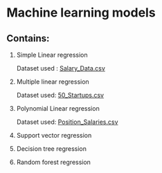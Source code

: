 



# Machine learning models

## Contains:

1. Simple Linear regression

    Dataset used : 
    [Salary_Data.csv](https://github.com/SharviE29/machine_learning_models/files/7449652/Salary_Data.csv)
 
 
2. Multiple linear regression

   Dataset used:
   [50_Startups.csv](https://github.com/SharviE29/machine_learning_models/files/7449654/50_Startups.csv)

  
3. Polynomial Linear regression
  
   Dataset used:
       [Position_Salaries.csv](https://github.com/SharviE29/machine_learning_models/files/7453279/Position_Salaries.csv)

4. Support vector regression
5. Decision tree regression
6. Random forest regression
